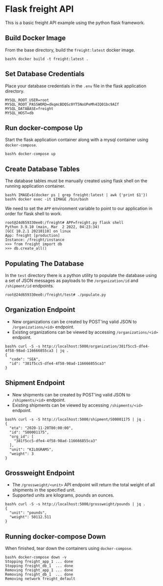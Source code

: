 # Flask freight API

This is a basic freight API example using the python flask framework.

## Build Docker Image

From the base directory, build the `freight:latest` docker image.
```
bash% docker build -t freight:latest .
```
## Set Database Credentials
Place your database credentials in the `.env` file in the flask application directory.
```
MYSQL_ROOT_USER=root
MYSQL_ROOT_PASSWORD=dkqmcBDQSc0YT5NoUPeMh4IQ01bc9AIf
MYSQL_DATABASE=freight
MYSQL_HOST=db
```
## Run docker-compose Up

Start the flask application container along with a mysql container using `docker-compose`. 
```
bash% docker-compose up
```
## Create Database Tables

The database tables must be manually created using flask shell on the running application container.
```
bash% IMAGE=$(docker ps | grep freight:latest | awk {'print $1'})
bash% docker exec -it $IMAGE /bin/bash
```
We need to set the `APP` environment variable to point to our application in order for flask shell to work.
```
root@24d659330ee0:/freight# APP=freight.py flask shell
Python 3.9.10 (main, Mar  2 2022, 04:23:34)
[GCC 10.2.1 20210110] on linux
App: freight [production]
Instance: /freight/instance
>>> from freight import db
>>> db.create_all()
```
## Populating The Database

In the `test` directory there is a python utility to populate the database using a set of JSON messages as payloads to the `/organization/id` and `/shipment/id` endpoints.
```
root@24d659330ee0:/freight/test# ./populate.py
```
## Organization Endpoint

- New organizations can be created by POST'ing valid JSON to `/organizations/<id>` endpoint.
- Existing organizations can be viewed by accessing `/organizations/<id>` endpoint.
```
bash% curl -S -s http://localhost:5000/organization/381f5cc5-dfe4-4f58-98ad-116666855ca3 | jq .
{
  "code": "SEA",
  "id": "381f5cc5-dfe4-4f58-98ad-116666855ca3"
}
```
## Shipment Endpoint

- New shipments can be created by POST'ing valid JSON to `/shipments/<id>` endpoint.
- Existing shipments can be viewed by accessing `/shipments/<id>` endpoint.
```
bash% curl -s -S http://localhost:5000/shipment/S00001175 | jq .
{
  "eta": "2020-11-20T00:00:00",
  "id": "S00001175",
  "org_id": [
    "381f5cc5-dfe4-4f58-98ad-116666855ca3"
  ],
  "unit": "KILOGRAMS",
  "weight": 3
}
```
## Grossweight Endpoint

- The `/grossweight/<unit>` API endpoint will return the total weight of all shipments in the specified unit.
- Supported units are kilograms, pounds an ounces.
```
bash% curl -S -s http://localhost:5000/grossweight/pounds | jq .
{
  "unit": "pounds",
  "weight": 50112.511
}
```
## Running docker-compose Down

When finished, tear down the containers using `docker-compose`.
```
bash% docker-compose down -v
Stopping freight_app_1 ... done
Stopping freight_db_1  ... done
Removing freight_app_1 ... done
Removing freight_db_1  ... done
Removing network freight_default
```